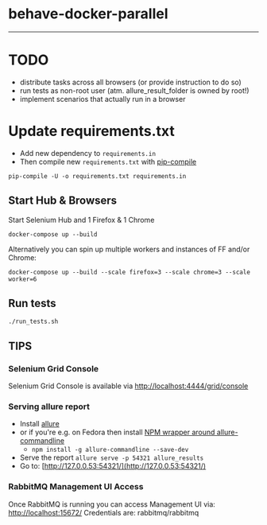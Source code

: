 # behave-docker-parallel
------------------------

# TODO

* distribute tasks across all browsers (or provide instruction to do so)
* run tests as non-root user (atm. allure_result_folder is owned by root!)
* implement scenarios that actually run in a browser


# Update requirements.txt

* Add new dependency to `requirements.in`
* Then compile new `requirements.txt` with [pip-compile](https://pypi.org/project/pip-tools/)

```shell
pip-compile -U -o requirements.txt requirements.in
```


## Start Hub & Browsers

Start Selenium Hub and 1 Firefox & 1 Chrome
```shell
docker-compose up --build
```

Alternatively you can spin up multiple workers and instances of FF and/or Chrome:
```shell
docker-compose up --build --scale firefox=3 --scale chrome=3 --scale worker=6
```


## Run tests

```shell
./run_tests.sh
```

## TIPS

### Selenium Grid Console

Selenium Grid Console is available via [http://localhost:4444/grid/console](http://localhost:4444/grid/console)


### Serving allure report

* Install [allure](https://docs.qameta.io/allure/#_installing_a_commandline)
* or if you're e.g. on Fedora then install [NPM wrapper around allure-commandline](https://www.npmjs.com/package/allure-commandline)
    * `npm install -g allure-commandline --save-dev`
* Serve the report `allure serve -p 54321 allure_results`
* Go to: [http://127.0.0.53:54321/](http://127.0.0.53:54321/)


### RabbitMQ Management UI Access

Once RabbitMQ is running you can access Management UI via: [http://localhost:15672/](http://localhost:15672/)
Credentials are: rabbitmq/rabbitmq

